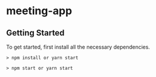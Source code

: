 # meeting-app
## Getting Started

To get started, first install all the necessary dependencies.
```
> npm install or yarn start
```

```
> npm start or yarn start

